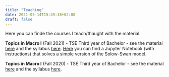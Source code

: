 ```yaml
---
title: "Teaching"
date: 2021-05-14T15:49:18+02:00
draft: false
---
```


Here you can finde the courses I teach/thaught with the material.

__Topics in Macro I__ (Fall 2021) - TSE Third year of Bachelor - see the material [here](https://github.com/Enricomattia/TopicsInMacro1TD) and the syllabus [here](https://www.tse-fr.eu/sites/default/files/TSE/ecole/doc/syllabi/2020-2021/l3_s1_topics_in_macro_1_cm_lepage-saucier.pdf). [Here](https://mybinder.org/v2/gh/Enricomattia/TopicsInMacro1TD/HEAD?filepath=solow-swan.ipynb) you can find a Jupyter Notebook (with instructions) that solves a simple version of the Solow-Swan model.


__Topics in Macro I__ (Fall 2020) - TSE Third year of Bachelor - see the material [here](https://github.com/Enricomattia/TopicsInMacro1TD) and the syllabus [here](https://www.tse-fr.eu/sites/default/files/TSE/ecole/doc/syllabi/2020-2021/l3_s1_topics_in_macro_1_cm_lepage-saucier.pdf).